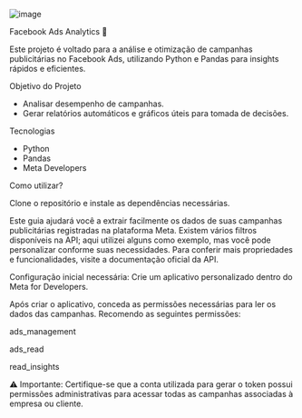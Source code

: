 ![image](https://github.com/user-attachments/assets/1a58aecb-c106-4ac3-af84-e2b86c7a17a5)

Facebook Ads Analytics 🎃

Este projeto é voltado para a análise e otimização de campanhas publicitárias no Facebook Ads, utilizando Python e Pandas para insights rápidos e eficientes.

Objetivo do Projeto
- Analisar desempenho de campanhas.
- Gerar relatórios automáticos e gráficos úteis para tomada de decisões.

Tecnologias
- Python
- Pandas
- Meta Developers

Como utilizar?

Clone o repositório e instale as dependências necessárias.

Este guia ajudará você a extrair facilmente os dados de suas campanhas publicitárias registradas na plataforma Meta. Existem vários filtros disponíveis na API; aqui utilizei alguns como exemplo, mas você pode personalizar conforme suas necessidades. Para conferir mais propriedades e funcionalidades, visite a documentação oficial da API.

Configuração inicial necessária:
Crie um aplicativo personalizado dentro do Meta for Developers.

Após criar o aplicativo, conceda as permissões necessárias para ler os dados das campanhas. Recomendo as seguintes permissões:

ads_management

ads_read

read_insights

⚠️ Importante: Certifique-se que a conta utilizada para gerar o token possui permissões administrativas para acessar todas as campanhas associadas à empresa ou cliente.
